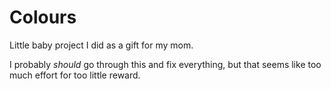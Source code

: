 # Colours

Little baby project I did as a gift for my mom. 

I probably _should_ go through this and fix everything, but that seems like
too much effort for too little reward.